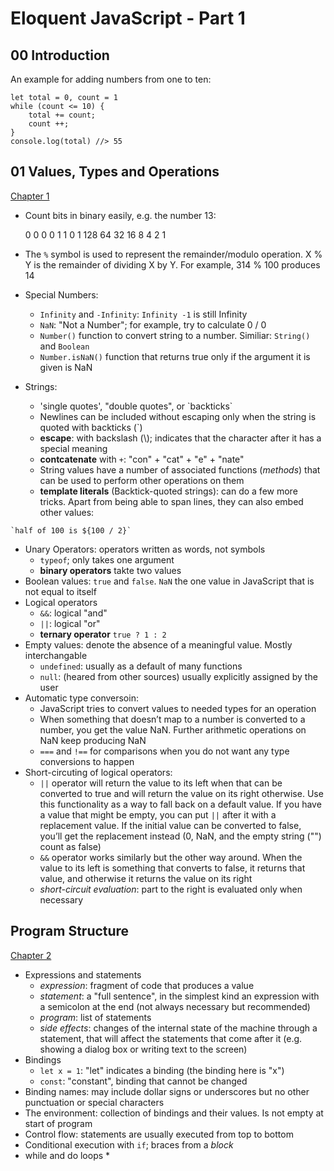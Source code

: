 # Eloquent JavaScript - Part 1

## 00 Introduction

An example for adding numbers from one to ten: 

```JS
let total = 0, count = 1
while (count <= 10) {
	total += count;
	count ++;
}
console.log(total) //> 55
```

## 01 Values, Types and Operations

[Chapter 1](https://eloquentjavascript.net/01_values.html)

* Count bits in binary easily, e.g. the number 13:

  0   0   0   0   1   1   0   1
128  64  32  16   8   4   2   1

* The `%` symbol is used to represent the remainder/modulo operation. X % Y is the remainder of dividing X by Y. For example, 314 % 100 produces 14
* Special Numbers:
	- `Infinity` and `-Infinity`: `Infinity -1` is still Infinity 
	- `NaN`: "Not a Number"; for example, try to calculate 0 / 0
	- `Number()` function to convert string to a number. Similiar: `String()` and `Boolean`
	- `Number.isNaN()` function that returns true only if the argument it is given is NaN
* Strings: 
	- 'single quotes', "double quotes", or \`backticks\`
	- Newlines can be included without escaping only when the string is quoted with backticks (\`)
	- **escape**: with backslash (\\); indicates that the character after it has a special meaning
	- **contcatenate** with `+`: "con" + "cat" + "e" + "nate"
	- String values have a number of associated functions (*methods*) that can be used to perform other operations on them
	- **template literals** (Backtick-quoted strings): can do a few more tricks. Apart from being able to span lines, they can also embed other values: 
```JS
`half of 100 is ${100 / 2}`
```
* Unary Operators: operators written as words, not symbols
	- `typeof`; only takes one argument 
	- **binary operators** takte two values
* Boolean values: `true` and `false`. `NaN` the one value in JavaScript that is not equal to itself
* Logical operators
	- `&&`: logical "and"
	- `||`: logical "or"
	- **ternary operator** `true ? 1 : 2`
* Empty values: denote the absence of a meaningful value. Mostly interchangable
	- `undefined`: usually as a default of many functions
	- `null`: (heared from other sources) usually explicitly assigned by the user
* Automatic type conversoin: 
	- JavaScript tries to convert values to needed types for an operation
	- When something that doesn’t map to a number is converted to a number, you get the value NaN. Further arithmetic operations on NaN keep producing NaN
	- `===` and `!==` for comparisons when you do not want any type conversions to happen
* Short-circuting of logical operators: 
	- `||` operator will return the value to its left when that can be converted to true and will return the value on its right otherwise. Use this functionality as a way to fall back on a default value. If you have a value that might be empty, you can put `||` after it with a replacement value. If the initial value can be converted to false, you’ll get the replacement instead (0, NaN, and the empty string ("") count as false)
	- `&&` operator works similarly but the other way around. When the value to its left is something that converts to false, it returns that value, and otherwise it returns the value on its right
	- *short-circuit evaluation*: part to the right is evaluated only when necessary


## Program Structure

[Chapter 2](https://eloquentjavascript.net/02_program_structure.html)

* Expressions and statements
	* *expression*: fragment of code that produces a value
	* *statement*: a "full sentence", in the simplest kind an expression with a semicolon at the end (not always necessary but recommended)
	* *program*: list of statements 
	* *side effects*: changes of the internal state of the machine through a statement, that will affect the statements that come after it (e.g. showing a dialog box or writing text to the screen)
* Bindings 
	* `let x = 1`: "let" indicates a binding (the binding here is "x")
	* `const`: "constant", binding that cannot be changed
* Binding names: may include dollar signs or underscores but no other punctuation or special characters 
* The environment: collection of bindings and their values. Is not empty at start of program 
* Control flow: statements are usually executed from top to bottom
* Conditional execution with `if`; braces from a *block*
* while and do loops 
	* 